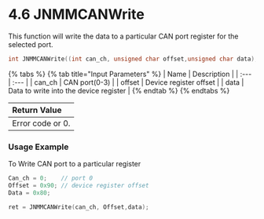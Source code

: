 # 4.6	JNMMCANWrite

This function will write the data to a particular CAN port register for the selected port.

```c
int JNMMCANWrite((int can_ch, unsigned char offset,unsigned char data);
```

{% tabs %}
{% tab title="Input Parameters" %}
| Name | Description |
| :--- | :--- |
| can\_ch | CAN port\(0-3\) |
| offset | Device register offset |
| data | Data to write into the device register |
{% endtab %}
{% endtabs %}

| Return Value |
| :--- |
| Error code or 0. |

### Usage Example

To Write CAN port to a particular register

```c
Can_ch = 0;    // port 0
Offset = 0x90; // device register offset
Data = 0x80;

ret = JNMMCANWrite(can_ch, Offset,data);
```

